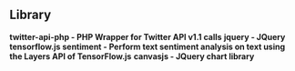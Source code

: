 ## Library
**twitter-api-php - PHP Wrapper for Twitter API v1.1 calls**
**jquery - JQuery**
**tensorflow.js sentiment - Perform text sentiment analysis on text using the Layers API of TensorFlow.js**
**canvasjs - JQuery chart library**
